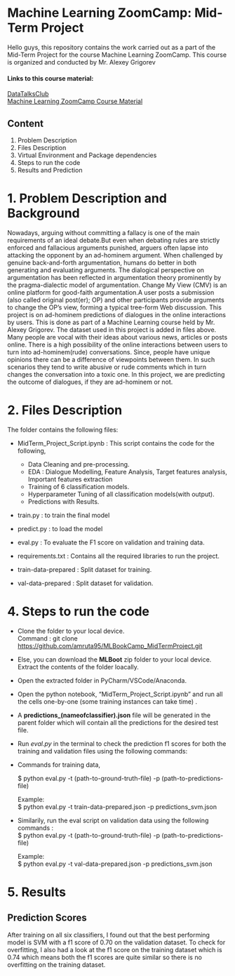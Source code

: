 # Machine Learning ZoomCamp: Mid-Term Project
Hello guys, this repository contains the work carried out as a part of the Mid-Term Project for the course Machine Learning ZoomCamp. This course is organized and conducted by Mr. Alexey Grigorev

#### Links to this course material:
[DataTalksClub](https://datatalks.club/courses/2021-winter-ml-zoomcamp.html) <br>
[Machine Learning ZoomCamp Course Material](https://github.com/alexeygrigorev/mlbookcamp-code/tree/master/course-zoomcamp)

## Content
 1. Problem Description
 2. Files Description
 3. Virtual Environment and Package dependencies
 4. Steps to run the code
 5. Results and Prediction


# 1. Problem Description and Background
Nowadays, arguing without committing a fallacy is one of the main requirements of an ideal debate.But even when debating rules are strictly enforced and fallacious arguments punished, arguers often lapse into attacking the opponent by an ad-hominem argument.
When challenged by genuine back-and-forth argumentation, humans do better in both generating and evaluating arguments. The dialogical perspective on argumentation has been reflected in argumentation theory prominently by the pragma-dialectic model of argumentation.
Change My View (CMV) is an online platform for good-faith argumentation.A user posts a submission (also called original post(er); OP) and other participants provide arguments to change the OP’s view, forming a typical tree-form Web discussion. This project is on ad-hominem predictions of dialogues in the online interactions by users. This is done as part of a Machine Learning course held by Mr. Alexey Grigorev. The dataset used in this project is added in files above.
Many people are vocal with their ideas about various news, articles or posts online. There is a high possibility of the online interactions between users to turn into ad-hominem(rude) conversations. Since, people have unique opinions there can be a difference of viewpoints between them. In such scenarios they tend to write abusive or rude comments which in turn changes the conversation into a toxic one. In this project, we are predicting the outcome of dialogues, if they are ad-hominem or not.

# 2. Files Description
The folder contains the following files:

- MidTerm_Project_Script.ipynb :
  This script contains the code for the following,
  - Data Cleaning and pre-processing.
  - EDA : Dialogue Modelling, Feature Analysis, Target features analysis, Important features extraction
  - Training of 6 classification models.
  - Hyperparameter Tuning of all classification models(with output).
  - Predictions with Results.
  
  
- train.py : to train the final model
- predict.py : to load the model 
- eval.py : To evaluate the F1 score on validation and training data.
- requirements.txt : Contains all the required libraries to run the project.
- train-data-prepared : Split dataset for training.
- val-data-prepared : Split dataset for validation.

# 4. Steps to run the code
- Clone the folder to your local device. <br>
  Command : git clone https://github.com/amruta95/MLBookCamp_MidTermProject.git
- Else, you can download the **MLBoot** zip folder to your local device. Extract the contents of the folder loacally.
- Open the extracted folder in PyCharm/VSCode/Anaconda.
- Open the python notebook, “MidTerm_Project_Script.ipynb” and run all the cells one-by-one (some training instances can take time) . 
- A **predictions_(nameofclassifier).json** file will be generated in the parent folder which will contain all the predictions for the desired
test file. 
- Run _eval.py_ in the terminal to check the prediction f1 scores for both the training and validation files using the following commands:<br>
- Commands for training data,

    $ python eval.py -t (path-to-ground-truth-file) -p (path-to-predictions-file)

    Example:<br>
    $ python eval.py -t train-data-prepared.json -p predictions_svm.json

- Similarily, run the eval script on validation data using the following commands :<br>
  $ python eval.py -t (path-to-ground-truth-file) -p (path-to-predictions-file)

    Example:<br>
    $ python eval.py -t val-data-prepared.json -p predictions_svm.json
  
# 5. Results 

## Prediction Scores 
After training on all six classifiers, I found out that the best performing model is SVM with a f1 score of 0.70 on the validation dataset.
To check for overfitting, I also had a look at the f1 score on the training dataset which is 0.74 which means both the f1 scores are quite similar so there is no overfitting on the training dataset.

